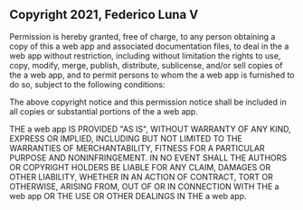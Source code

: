 ## Copyright 2021, Federico Luna V


Permission is hereby granted, free of charge, to any person obtaining a copy of this a web app and associated documentation files, to deal in the a web app without restriction, including without limitation the rights to use, copy, modify, merge, publish, distribute, sublicense, and/or sell copies of the a web app, and to permit persons to whom the a web app is furnished to do so, subject to the following conditions:

The above copyright notice and this permission notice shall be included in all copies or substantial portions of the a web app.

THE a web app IS PROVIDED "AS IS", WITHOUT WARRANTY OF ANY KIND, EXPRESS OR IMPLIED, INCLUDING BUT NOT LIMITED TO THE WARRANTIES OF MERCHANTABILITY, FITNESS FOR A PARTICULAR PURPOSE AND NONINFRINGEMENT. IN NO EVENT SHALL THE AUTHORS OR COPYRIGHT HOLDERS BE LIABLE FOR ANY CLAIM, DAMAGES OR OTHER LIABILITY, WHETHER IN AN ACTION OF CONTRACT, TORT OR OTHERWISE, ARISING FROM, OUT OF OR IN CONNECTION WITH THE a web app OR THE USE OR OTHER DEALINGS IN THE a web app.
